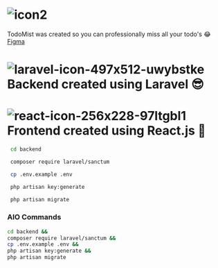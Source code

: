 # ![icon2](https://github.com/kp2129/todomist/assets/58330666/bc58a58a-6d36-443b-b5cb-615a6fd97989)
TodoMist was created so you can professionally miss all your todo's 😂
[Figma](https://www.figma.com/file/mrcqIM7jEM5ddyj0kdMCvu/TodoMist?type=design&node-id=0%3A1&mode=design&t=HVU7wVnmL86hO5DU-1)

# ![laravel-icon-497x512-uwybstke](https://github.com/kp2129/todomist/assets/58330666/019e77e8-1866-4ca8-a151-d0541275b32a) Backend created using Laravel 😎
# ![react-icon-256x228-97ltgbl1](https://github.com/kp2129/todomist/assets/58330666/0c052c75-d638-4f66-bcdd-af8633302d61) Frontend created using React.js 👀

```sh
 cd backend
```

```sh
 composer require laravel/sanctum
```

```sh
 cp .env.example .env
```

```sh
 php artisan key:generate
```

```sh
 php artisan migrate
```

### AIO Commands
```sh
cd backend &&
composer require laravel/sanctum &&
cp .env.example .env &&
php artisan key:generate &&
php artisan migrate
```
